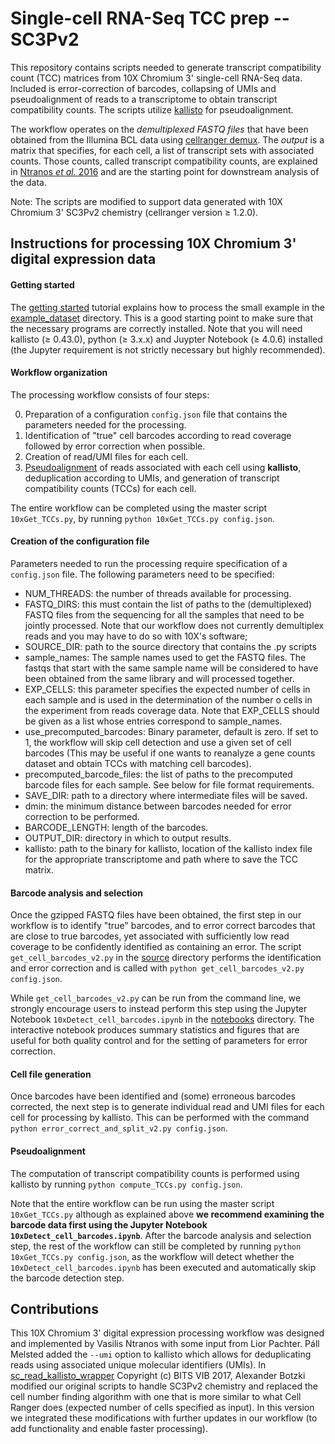 # Single-cell RNA-Seq TCC prep -- SC3Pv2

This repository contains scripts needed to generate transcript compatibility count (TCC) matrices from 10X Chromium 3' single-cell RNA-Seq data. Included is error-correction of barcodes, collapsing of UMIs and pseudoalignment of reads to a transcriptome to obtain transcript compatibility counts. The scripts utilize [kallisto](http://pachterlab.github.io/kallisto) for pseudoalignment.

The workflow operates on the *demultiplexed FASTQ files* that have been obtained from the Illumina BCL data using [cellranger demux](https://support.10xgenomics.com/single-cell-gene-expression/software/pipelines/latest/using/demultiplex).
The *output* is a matrix that specifies, for each cell, a list of transcript sets with associated counts. Those counts, called transcript compatibility counts, are explained in [Ntranos _et al._ 2016](http://genomebiology.biomedcentral.com/articles/10.1186/s13059-016-0970-8) and are the starting point for downstream analysis of the data.

Note: The scripts are modified to support data generated with 10X Chromium 3' SC3Pv2 chemistry (cellranger version ≥ 1.2.0). 

## Instructions for processing 10X Chromium 3' digital expression data

#### Getting started

The [getting started](http://) tutorial explains how to process the small example in the [example_dataset](https://github.com/lakigigar/scRNA-Seq-TCC-prep/tree/10xTCCprep-SC3Pv2/example_dataset) directory. This is a good starting point to make sure that the necessary programs are correctly installed. Note that you will need kallisto (≥ 0.43.0), python (≥ 3.x.x) and Juypter Notebook (≥ 4.0.6) installed (the Jupyter requirement is not strictly necessary but highly recommended). 


#### Workflow organization

The processing workflow consists of four steps: 

0. Preparation of a configuration `config.json` file that contains the parameters needed for the processing.
1. Identification of "true" cell barcodes according to read coverage followed by error correction when possible.
2. Creation of read/UMI files for each cell.
3. [Pseudoalignment](http://www.nature.com/nbt/journal/v34/n5/abs/nbt.3519.html) of reads associated with each cell using __kallisto__, deduplication according to UMIs, and generation of transcript compatibility counts (TCCs) for each cell. 

The entire workflow can be completed using the master script `10xGet_TCCs.py`, by running `python 10xGet_TCCs.py config.json`.

#### Creation of the configuration file

Parameters needed to run the processing require specification of a `config.json` file. The following parameters need to be specified:

- NUM_THREADS: the number of threads available for processing.
- FASTQ_DIRS: this must contain the list of paths to the (demultiplexed) FASTQ files from the sequencing for all the samples that need to be jointly processed. Note that our workflow does not currently demultiplex reads and you may have to do so with 10X's software;
- SOURCE_DIR: path to the source directory that contains the .py scripts
- sample_names: The sample names used to get the FASTQ files. The fastqs that start with the same sample name will be considered to have been obtained from the same library and will processed together.
- EXP_CELLS: this parameter specifies the expected number of cells in each sample and is used in the determination of the number o cells in the experiment from reads coverage data. Note that EXP_CELLS should be given as a list whose entries correspond to sample_names.
- use_precomputed_barcodes: Binary parameter, default is zero. If set to 1, the workflow will skip cell detection and use a given set of cell barcodes (This may be useful if one wants to reanalyze a gene counts dataset and obtain TCCs with matching cell barcodes).
- precomputed_barcode_files: the list of paths to the precomputed barcode files for each sample. See below for file format requirements. 
- SAVE_DIR: path to a directory where intermediate files will be saved.
- dmin: the minimum distance between barcodes needed for error correction to be performed.
- BARCODE_LENGTH: length of the barcodes.
- OUTPUT_DIR: directory in which to output results.
- kallisto: path to the binary for kallisto, location of the kallisto index file for the appropriate transcriptome and path where to save the TCC matrix.

#### Barcode analysis and selection

Once the gzipped FASTQ files have been obtained, the first step in our workflow is to identify "true" barcodes, and to error correct barcodes that are close to true barcodes, yet associated with sufficiently low read coverage to be confidently identified as containing an error. The script `get_cell_barcodes_v2.py` in the [source](https://github.com/lakigigar/scRNA-Seq-TCC-prep/tree/10xTCCprep-SC3Pv2/source) directory performs the identification and error correction and is called with `python get_cell_barcodes_v2.py config.json`.

While `get_cell_barcodes_v2.py` can be run from the command line, we strongly encourage users to instead perform this step using the Jupyter Notebook `10xDetect_cell_barcodes.ipynb` in the [notebooks](https://github.com/lakigigar/scRNA-Seq-TCC-prep/tree/10xTCCprep-SC3Pv2/notebooks) directory. The interactive notebook produces summary statistics and figures that are useful for both quality control and for the setting of parameters for error correction. 

#### Cell file generation

Once barcodes have been identified and (some) erroneous barcodes corrected, the next step is to generate individual read and UMI files for each cell for processing by kallisto. This can be performed with the command `python error_correct_and_split_v2.py config.json`. 

#### Pseudoalignment

The computation of transcript compatibility counts is performed using kallisto by running `python compute_TCCs.py config.json`. 

Note that the entire workflow can be run using the master script `10xGet_TCCs.py` although as explained above __we recommend examining the barcode data first using the Jupyter Notebook `10xDetect_cell_barcodes.ipynb`__. After the barcode analysis and selection step, the rest of the workflow can still be completed by running `python 10xGet_TCCs.py config.json`, as the workflow will detect whether the `10xDetect_cell_barcodes.ipynb` has been executed and automatically skip the barcode detection step.
 

## Contributions

This 10X Chromium 3' digital expression processing workflow was designed and implemented by Vasilis Ntranos with some input from Lior Pachter. P&aacute;ll Melsted added the `--umi` option to kallisto which allows for deduplicating reads using associated unique molecular identifiers (UMIs). In [sc_read_kallisto_wrapper](https://github.com/vibbits/sc_read_kallisto_wrapper) Copyright (c) BITS VIB 2017, Alexander Botzki modified our original scripts to handle SC3Pv2 chemistry and replaced the cell number finding algorithm with one that is more similar to what Cell Ranger does (expected number of cells specified as input). In this version we integrated these modifications with further updates in our workflow (to add functionality and enable faster processing).
